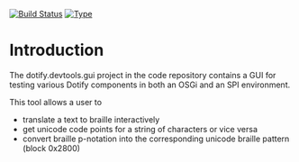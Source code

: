 [![Build Status](https://travis-ci.org/brailleapps/dotify.devtools.gui.svg?branch=master)](https://travis-ci.org/brailleapps/dotify.devtools.gui)
[![Type](https://img.shields.io/badge/type-application-blue.svg)](https://github.com/brailleapps/wiki/wiki/Types)

# Introduction #
The dotify.devtools.gui project in the code repository contains a GUI for testing various Dotify components in both an OSGi and an SPI environment.

This tool allows a user to
  * translate a text to braille interactively
  * get unicode code points for a string of characters or vice versa
  * convert braille p-notation into the corresponding unicode braille pattern (block 0x2800)
